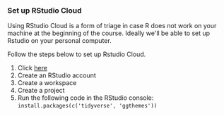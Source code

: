 ### Set up RStudio Cloud

Using RStudio Cloud is a form of triage in case R does not work on your machine at the beginning of the course. Ideally we'll be able to set up Rstudio on your personal computer.  

Follow the steps below to set up Rstudio Cloud.

1. Click [here](https://rstudio.cloud/plans/free)  
2. Create an RStudio account  
3. Create a workspace  
4. Create a project  
5. Run the following code in the RStudio console: `install.packages(c('tidyverse', 'ggthemes'))`  
